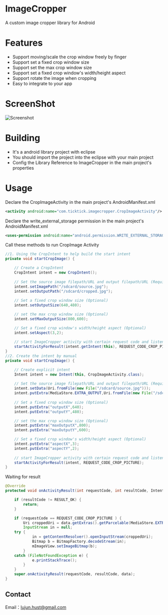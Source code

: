 ImageCropper
=========
A custom image cropper library for Android

Features
=========
- Support moving/scale the crop window freely by finger
- Support set a fixed crop window size
- Support set the max crop window size
- Support set a fixed crop window's width/height aspect
- Support rotate the image when cropping
- Easy to integrate to your app

ScreenShot
=========
![Screenshot](https://raw.githubusercontent.com/Jhuster/ImageCropper/master/ImageCropper.jpg)

Building 
=========
- It's a android library project with eclipse
- You should import the project into the eclipse with your main project
- Config the Library Reference to ImageCropper in the main project's properties

Usage
=========
Declare the CropImageActivity in the main project's AndroidManifest.xml
```xml
<activity android:name="com.ticktick.imagecropper.CropImageActivity"/>
```

Declare the write_external_storage permission in the main project's AndroidManifest.xml
```xml
<uses-permission android:name="android.permission.WRITE_EXTERNAL_STORAGE" />
```

Call these methods to run CropImage Activity
```java
//1. Using the CropIntent to help build the start intent
private void startCropImage() {

    // Create a CropIntent
    CropIntent intent = new CropIntent(); 
    
    // Set the source image filepath/URL and output filepath/URL (Required)
    intent.setImagePath("/sdcard/source.jpg");
    intent.setOutputPath("/sdcard/cropped.jpg");
    
    // Set a fixed crop window size (Optional) 
    intent.setOutputSize(640,480);

    // set the max crop window size (Optional) 
    intent.setMaxOutputSize(800,600);

    // Set a fixed crop window's width/height aspect (Optional) 
    intent.setAspect(3,2);
    
    // start ImageCropper activity with certain request code and listen for result
    startActivityForResult(intent.getIntent(this), REQUEST_CODE_CROP_PICTURE);
}
//2. Create the intent by manual
private void startCropImage() {

    // Create explicit intent
    Intent intent = new Intent(this, CropImageActivity.class);
        
    // Set the source image filepath/URL and output filepath/URL (Required)
    intent.setData(Uri.fromFile(new File("/sdcard/source.jpg")));
    intent.putExtra(MediaStore.EXTRA_OUTPUT,Uri.fromFile(new File("/sdcard/cropped.jpg")));
    
    // Set a fixed crop window size (Optional) 
    intent.putExtra("outputX",640);
    intent.putExtra("outputY",480);

    // set the max crop window size (Optional) 
    intent.putExtra("maxOutputX",800);
    intent.putExtra("maxOutputY",600);

    // Set a fixed crop window's width/height aspect (Optional) 
    intent.putExtra("aspectX",3);
    intent.putExtra("aspectY",2);
    
    // start ImageCropper activity with certain request code and listen for result
    startActivityForResult(intent, REQUEST_CODE_CROP_PICTURE);
}
```

Waiting for result
```java
@Override
protected void onActivityResult(int requestCode, int resultCode, Intent data) {

    if (resultCode != RESULT_OK) {
        return;
    }

    if (requestCode == REQUEST_CODE_CROP_PICTURE ) {
        Uri croppedUri = data.getExtras().getParcelable(MediaStore.EXTRA_OUTPUT);	
        InputStream in = null;
	try {
            in = getContentResolver().openInputStream(croppedUri);
            Bitmap b = BitmapFactory.decodeStream(in);
            mImageView.setImageBitmap(b);
        } 
	catch (FileNotFoundException e) {
            e.printStackTrace();
        }     
    }
    super.onActivityResult(requestCode, resultCode, data);
}
```

Contact
----------
Email：lujun.hust@gmail.com


